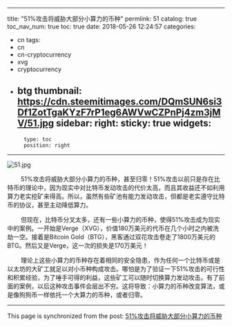 
---
title: "51%攻击将威胁大部分小算力的币种"
permlink: 51
catalog: true
toc_nav_num: true
toc: true
date: 2018-05-26 12:24:57
categories:
- cn
tags:
- cn
- cn-cryptocurrency
- xvg
- cryptocurrency
- btg
thumbnail: https://cdn.steemitimages.com/DQmSUN6si3Df1ZotTgaKYzF7rP1eg6AWVwCZPnPj4zm3jMV/51.jpg
sidebar:
    right:
        sticky: true
widgets:
    -
        type: toc
        position: right
---


![51.jpg](https://cdn.steemitimages.com/DQmSUN6si3Df1ZotTgaKYzF7rP1eg6AWVwCZPnPj4zm3jMV/51.jpg)

&nbsp;&nbsp;&nbsp;&nbsp;&nbsp;&nbsp;&nbsp;&nbsp;51%攻击将威胁大部分小算力的币种，甚至归零！51%攻击以前只是存在比特币的理论中，因为现实中对比特币发动攻击的代价太高，而且其收益还不如利用算力老实挖矿来得高。所以，虽然有些矿池有能力发动攻击，但都是老实遵守比特币的协议，甚至主动降低算力。

&nbsp;&nbsp;&nbsp;&nbsp;&nbsp;&nbsp;&nbsp;&nbsp;但现在，比特币分叉太多，还有一些小算力的币种，使得51%攻击成为现实中的案例。一开始是Verge（XVG），价值180万美元的代币在几个小时之内被洗劫一空。接着是Bitcoin Gold（BTG），黑客通过双花攻击卷走了1800万美元的BTG。然后又是Verge，这一次的损失是170万美元！

&nbsp;&nbsp;&nbsp;&nbsp;&nbsp;&nbsp;&nbsp;&nbsp;理论上这些小算力的币种存在着相同的安全隐患，作为任何一个比特币或是以太坊的大矿工就足以对小币种构成攻击。哪怕是为了验证一下51%攻击的可行性和积累经验，为了唾手可得的利益，这些矿工可以随时切换算力发动攻击。有了前面的案例，以后这种攻击事件会层出不穷。这将导致：小算力的币种改变算法，或是像狗狗币一样依托一个大算力的币种，或者归零。

- - -

This page is synchronized from the post: [51%攻击将威胁大部分小算力的币种](https://steemit.com/@lemooljiang/51)
